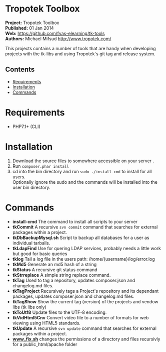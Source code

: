 # Tropotek Toolbox

__Project:__ Tropotek Toolbox  
__Published:__ 01 Jan 2014  
__Web:__ <https://github.com/fvas-elearning/tk-tools>  
__Authors:__ Michael Mifsud <http://www.tropotek.com/>  


This projects contains a number of tools that are handy when developing projects with 
the tk-libs and using Tropotek`s git tag and release system.


## Contents

- [Requirements](#requirements)
- [Installation](#installation)
- [Commands](#commands)


Requirements
============

 - PHP7.1+ (CLI)





Installation
============

 1. Download the source files to somewhere accessible on your server .
 2. Run `composer.phar install`
 3. cd into the bin directory and run `sudo ./install-cmd` to install for all users.  
    Optionally ignore the sudo and the commands will be installed into the user bin directory.



Commands
========

 - **install-cmd** The command to install all scripts to your server
 - **tkCommit** A recursive `svn commit` command that searches for external packages within a project.
 - **tkDbBackupMysql.sh** Script to backup all databases for a user as individual tarballs.
 - **tkLdapFind** Use for quering LDAP services, probably needs a little work but good for basic queries
 - **tklog** Tail a log file in the users path: /home/{username}/log/error.log
 - **tkMd5** Generate an md5 hash of a string
 - **tkStatus** A recursive git status command
 - **tkStrreplace** A simple string replace command.
 - **tkTag** Used to tag a repository, updates composer.json and changelog.md files.
 - **tkTagProject** Recursively tags a Project's repository and its dependant packages, updates composer.json and changelog.md files.
 - **tkTagShow** Show the current tag (version) of the projects and vendow libs (tk libs only)
 - **tkToUtf8** Update files to the UTF-8 encoding.
 - **tkVidHtml5Cnv** Convert video file to a number of formats for web viewing using HTML5 standards.
 - **tkUpdate** A recursive `svn update` command that searches for external packages within a project.
 - **www_fix.sh** changes the permissions of a directory and files recursivly for a public_html/apache folder
 




